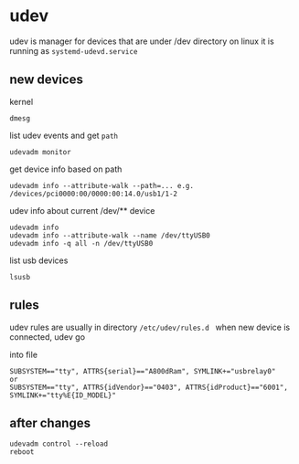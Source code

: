 # udev

udev is manager for devices that are under /dev directory
on linux it is running as `systemd-udevd.service`

## new devices
kernel 
```
dmesg
```

list udev events and get `path`
```
udevadm monitor
```

get device info based on path
```
udevadm info --attribute-walk --path=... e.g. /devices/pci0000:00/0000:00:14.0/usb1/1-2
```

udev info about current /dev/** device
```
udevadm info
udevadm info --attribute-walk --name /dev/ttyUSB0
udevadm info -q all -n /dev/ttyUSB0
```


list usb devices
```
lsusb
```




## rules
udev rules are usually in directory `/etc/udev/rules.d `
when new device is connected, udev go

into file 

```
SUBSYSTEM=="tty", ATTRS{serial}=="A800dRam", SYMLINK+="usbrelay0"
or 
SUBSYSTEM=="tty", ATTRS{idVendor}=="0403", ATTRS{idProduct}=="6001", SYMLINK+="tty%E{ID_MODEL}"
```

## after changes
```
udevadm control --reload
reboot
```
